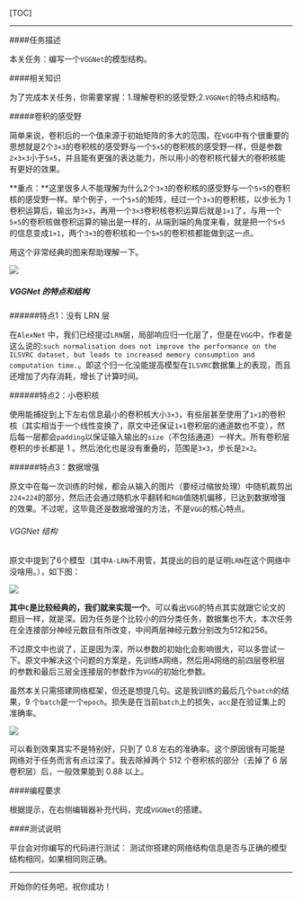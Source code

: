 [TOC]

---

####任务描述


本关任务：编写一个`VGGNet`的模型结构。


####相关知识


为了完成本关任务，你需要掌握：1.理解卷积的感受野;2.`VGGNet`的特点和结构。

#####卷积的感受野

简单来说，卷积后的一个值来源于初始矩阵的多大的范围，在`VGG`中有个很重要的思想就是2个`3×3`的卷积核的感受野与一个`5×5`的卷积核的感受野一样，但是参数`2×3×3`小于`5×5`，并且能有更强的表达能力，所以用小的卷积核代替大的卷积核能有更好的效果。

**重点：**这里很多人不能理解为什么2个`3×3`的卷积核的感受野与一个`5×5`的卷积核的感受野一样。举个例子，一个`5×5`的矩阵，经过一个`3×3`的卷积核，以步长为 1 卷积运算后，输出为`3×3`，再用一个`3×3`卷积核卷积运算后就是`1×1`了，与用一个`5×5`的卷积核做卷积运算的输出是一样的，从端到端的角度来看，就是把一个`5×5`的信息变成`1×1`，两个`3×3`的卷积核和一个`5×5`的卷积核都能做到这一点。

用这个非常经典的图来帮助理解一下。

![](/api/attachments/378522)

##### VGGNet 的特点和结构

######特点1：没有 LRN 层

在`AlexNet` 中，我们已经提过`LRN`层，局部响应归一化层了，但是在`VGG`中，作者是这么说的:`such normalisation does not improve the performance on the ILSVRC dataset, but leads to increased memory consumption and computation time.`。即这个归一化没能提高模型在`ILSVRC`数据集上的表现，而且还增加了内存消耗，增长了计算时间。

######特点2：小卷积核

使用能捕捉到上下左右信息最小的卷积核大小`3×3`，有些层甚至使用了`1×1`的卷积核（其实相当于一个线性变换了，原文中还保证`1×1`卷积层的通道数也不变），然后每一层都会`padding`以保证输入输出的`size`（不包括通道）一样大。所有卷积层卷积的步长都是 1 。然后池化也是没有重叠的，范围是`3×3`，步长是`2×2`。

######特点3：数据增强

原文中在每一次训练的时候，都会从输入的图片（要经过缩放处理）中随机裁剪出`224×224`的部分，然后还会通过随机水平翻转和`RGB`值随机偏移，已达到数据增强的效果。不过呢，这毕竟还是数据增强的方法，不是`VGG`的核心特点。
###### VGGNet 结构

原文中提到了6个模型（其中`A-LRN`不用管，其提出的目的是证明`LRN`在这个网络中没啥用。），如下图：

![](/api/attachments/374727)

**其中`C`是比较经典的，我们就来实现一个**。可以看出`VGG`的特点其实就跟它论文的题目一样，就是深。因为任务是个比较小的四分类任务，数据集也不大，本次任务在全连接部分神经元数目有所改变，中间两层神经元数分别改为512和256。

不过原文中也说了，正是因为深，所以参数的初始化会影响很大，可以多尝试一下。原文中解决这个问题的方案是，先训练`A`网络，然后用`A`网络的前四层卷积层的参数和最后三层全连接层的参数作为`VGG`的初始化参数。

虽然本关只需搭建网络框架，但还是想提几句。这是我训练的最后几个`batch`的结果，9 个`batch`是一个`epoch`。损失是在当前`batch`上的损失，`acc`是在验证集上的准确率。


![](/api/attachments/379670)

可以看到效果其实不是特别好，只到了 0.8 左右的准确率。这个原因很有可能是网络对于任务而言有点过深了。我去除掉两个 512 个卷积核的部分（去掉了 6 层卷积层）后，一般效果能到 0.88 以上。



####编程要求

根据提示，在右侧编辑器补充代码，完成`VGGNet`的搭建。


####测试说明

平台会对你编写的代码进行测试：
测试你搭建的网络结构信息是否与正确的模型结构相同，如果相同则正确。


---
开始你的任务吧，祝你成功！
